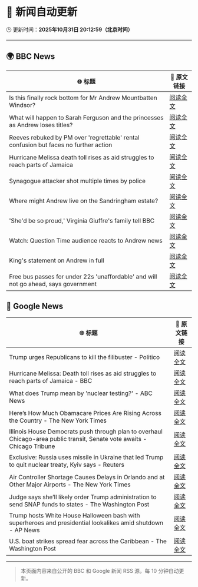 # 🧠 新闻自动更新

🕒 更新时间：**2025年10月31日 20:12:59（北京时间）**

---

## 🌍 BBC News

| 🌐 标题 | 🔗 原文链接 |
|--------|-------------|
| Is this finally rock bottom for Mr Andrew Mountbatten Windsor? | [阅读全文](https://www.bbc.com/news/articles/c62elnjnqqxo?at_medium=RSS&at_campaign=rss) |
| What will happen to Sarah Ferguson and the princesses as Andrew loses titles? | [阅读全文](https://www.bbc.com/news/articles/c5ylk9r336zo?at_medium=RSS&at_campaign=rss) |
| Reeves rebuked by PM over 'regrettable' rental confusion but faces no further action | [阅读全文](https://www.bbc.com/news/articles/cvgk40l8jm7o?at_medium=RSS&at_campaign=rss) |
| Hurricane Melissa death toll rises as aid struggles to reach parts of Jamaica | [阅读全文](https://www.bbc.com/news/articles/clylqpyg8pjo?at_medium=RSS&at_campaign=rss) |
| Synagogue attacker shot multiple times by police | [阅读全文](https://www.bbc.com/news/articles/c629qyndq89o?at_medium=RSS&at_campaign=rss) |
| Where might Andrew live on the Sandringham estate? | [阅读全文](https://www.bbc.com/news/articles/c201zvrpvw9o?at_medium=RSS&at_campaign=rss) |
| 'She'd be so proud,' Virginia Giuffre's family tell BBC | [阅读全文](https://www.bbc.com/news/articles/cy9pn12w4n8o?at_medium=RSS&at_campaign=rss) |
| Watch: Question Time audience reacts to Andrew news | [阅读全文](https://www.bbc.com/news/videos/clyz6m8ml71o?at_medium=RSS&at_campaign=rss) |
| King's statement on Andrew in full | [阅读全文](https://www.bbc.com/news/articles/c0qp75z3dw4o?at_medium=RSS&at_campaign=rss) |
| Free bus passes for under 22s 'unaffordable' and will not go ahead, says government | [阅读全文](https://www.bbc.com/news/articles/ce9drlgenjno?at_medium=RSS&at_campaign=rss) |

## 📰 Google News

| 🌐 标题 | 🔗 原文链接 |
|--------|-------------|
| Trump urges Republicans to kill the filibuster - Politico | [阅读全文](https://news.google.com/rss/articles/CBMiiwFBVV95cUxPbENhbmxGQ2p3N0RkN1lXYWs2cXlsVmR6clZGYjR0Vl9CNVk0amlGM3N2a1ZVU1FsLXJrTGNhX0s2OXRlWmlkT3F0ZlNhQTc2eXZSTEhNMWQwYTNhN0R6M2dvZ1g3Q0NpWnFyMGJPWnhuTFpLSlR3Z1cwNDNNUlBleTJlWjdsenBOQk8w?oc=5) |
| Hurricane Melissa: Death toll rises as aid struggles to reach parts of Jamaica - BBC | [阅读全文](https://news.google.com/rss/articles/CBMiWkFVX3lxTE5KdDBCa2J6M05QUmZ1Wnpvc21jZ2NLckpGdFJlZWQ1MkRXQU5LeWJlREp2dWNiZXRDTzRMdFE0OWdmNVUxSlFaeHItVU4tNDdZODBCbG95ZXdyQdIBX0FVX3lxTFA4eFgwYjc0RjUwMzlta05NQnVRVGp2ekpqODhBeHJ0VHlCUGhwNXlFZ01qYWdUUG03TXdXQzF5Rjkyd1VDTUNPOW1zRGl6aXBhbVZPal83eTZhcXM4a1pj?oc=5) |
| What does Trump mean by 'nuclear testing?' - ABC News | [阅读全文](https://news.google.com/rss/articles/CBMifEFVX3lxTE1WYmNsVUhOWnFTeWZRcXN3MG52LW1oM0tQZDVkSC0xRzZGc1pTVkYtbnZ4NmZYWjdYUnE3aWo5UzJZTExOLVdiRFczelZ5Y3ZjUkRXNEkyTzRIcGpPSnRSYUFRdzloSWlwR0lneG15bHA4WnI1VGRyM1BfZ3nSAYIBQVVfeXFMTVMzamhZcDNEUlh4UUM0a2hfVlB0VS1RbS1TektHUExSSVZTUEdXS0xoMUFXb1U5Nl9kcDVDdmpJR0FEeW9GLWgzUEVwM0tYMlNLZVF3UHE5RDlMcmZfcnR5S0VUbnotaVBray1qcmp0REkyTE1WVTBNMjVYUUY1TVFIUQ?oc=5) |
| Here’s How Much Obamacare Prices Are Rising Across the Country - The New York Times | [阅读全文](https://news.google.com/rss/articles/CBMikwFBVV95cUxPMUpURXkzSF81R196RWdkbFhqS2gwUVRyWk1kWExFb3RTWVhtSjRxd0tqb3NzOGRyVWlPcHp5am9Sa1BIMnhUeUZFNGZneEd1RnRaZ1hWNFExY2o1NkQ1NVNzdEp4UDRwYmV0TXlNd28tR3ROZExkTk1wZFdMTTBBeGJweERUb2xXX1JoSGt0WkZ2dG8?oc=5) |
| Illinois House Democrats push through plan to overhaul Chicago-area public transit, Senate vote awaits - Chicago Tribune | [阅读全文](https://news.google.com/rss/articles/CBMijwFBVV95cUxOSl9vX0UzbzA4ejFGLVp4Z2ZjaFVQaWYzWDY1QnFvY1Q2Q2pTREZxZVFraVR4MV9oVmNoc3pBVXJGRmN2M19kR21FTTRvOUlVTW01NldhODFFdDVsS3M0ZHJ0OE02eUFwbktUbEkxQkdvWlFCTXl6cTVIeURQNzRVSHBOV3NwTW5xejU2N29CRQ?oc=5) |
| Exclusive: Russia uses missile in Ukraine that led Trump to quit nuclear treaty, Kyiv says - Reuters | [阅读全文](https://news.google.com/rss/articles/CBMi0AFBVV95cUxPZFRURWRMa3BVMjFKTmduX29aazVoS2JESm5Ua3ZhUDhuYWI5ZjhFN3RaeVBfYWh5ZTdNUGxXRlkzeldTS0ZLemNxQmdrUUF4WlNVSlJUTWI3OFdUZlJDQkJTdjhzM1FnOXVyMHZsNTF4M1k1SDZOSTNzTkNBWTJIampZcklHcDEzYm5VWmR5cGJCMG96YTZsaEtvNExRTGVHSlpkNEMzODc0cDlVMlZSQy1iclVqOWlHcmVYWGkyaW9BWk00ZkgwMHgxNGNQYnVS?oc=5) |
| Air Controller Shortage Causes Delays in Orlando and at Other Major Airports - The New York Times | [阅读全文](https://news.google.com/rss/articles/CBMingFBVV95cUxPZGpaTnZ4NFNWY1lBRVdKNDJVdFNVYU93a0piT3lseTg5UFNvN2hKbnBMTjRybHUtcGdKVlByaFdjZlE0T0lHLUE4c1Y2T2xIQ0ZHaE5mdXZPU3RNRlV4LUF3amR4bmtnQUxrWExEbFhRbTNtS0JNZmxYT1QwMDhRMWZzQjhTTlR4cXQxa3phM3BUcTA3b3Q1eUl0andWQQ?oc=5) |
| Judge says she’ll likely order Trump administration to send SNAP funds to states - The Washington Post | [阅读全文](https://news.google.com/rss/articles/CBMiigFBVV95cUxQWjRyNWRIaHdmb1lnSno3NHI2NW5FZ1lNTjktaWVFTVhRd2hZUnItZUZTLTMtbWpWMW8xNXVlb0dRRW9MOWVvOU9jRURFV2NiREV6eDF6OENqSHZleFBteWxkazFrbUZfeThWTWxvR21KeW9LNlZrOFRPT010ajVOZzB3bXdjanlGbmc?oc=5) |
| Trump hosts White House Halloween bash with superheroes and presidential lookalikes amid shutdown - AP News | [阅读全文](https://news.google.com/rss/articles/CBMitwFBVV95cUxOVjVVRFFEYV9KZklCUEJzOUZZekh5NDZWWUFmR0luc0NJWlJDYVlhYUFkVFRkNzNqY1BRLV9Ja01xZnRBTlVRSkxIdko5c05YVnFQdHU1Qk1malB4MU8xUnZOSHBoVHVjVENpVDd1bzRNdFZzZjdSYlJObk5hRWpFRlpEU3ctZzZQN2JpZkt6RjltSnhFMFZveFYwOXlVR2h0ZUp5c2VYdmtUVFM3MnBrUU1ZUDdYVDg?oc=5) |
| U.S. boat strikes spread fear across the Caribbean - The Washington Post | [阅读全文](https://news.google.com/rss/articles/CBMimgFBVV95cUxOckZVLXg1RUVpelYtM2tRcmhJSV9Jdktzbjg1N3cxUEJFR3MwSkY3NmhXLURGbzBGanR6SDZWeGxvVFo1WmIxQTNweERSVmJVR19vWlpCYjNKNDAzXzVEVVFhVjNiR3NMTjBuNzVWVXZkdjBoYlBHWXprcDcyM0o1eXRKQ2JySWVYTU56MTR3NnZZUzc3R3N5ZU1R?oc=5) |

---
> 本页面内容来自公开的 BBC 和 Google 新闻 RSS 源，每 10 分钟自动更新。